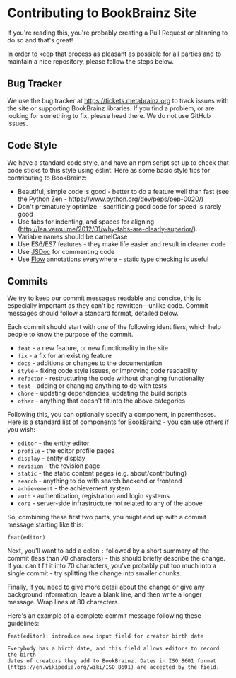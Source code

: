 # Contributing to BookBrainz Site

If you're reading this, you're probably creating a Pull Request or planning to do so and that's great!

In order to keep that process as pleasant as possible for all parties and to maintain a nice repository,
please follow the steps below.

## Bug Tracker

We use the bug tracker at https://tickets.metabrainz.org to track issues with
the site or supporting BookBrainz libraries. If you find a problem, or are
looking for something to fix, please head there. We do not use GitHub issues.

## Code Style

We have a standard code style, and have an npm script set up to check that code
sticks to this style using eslint. Here as some basic style tips for contributing
to BookBrainz:

 * Beautiful, simple code is good - better to do a feature well than fast (see the Python Zen - https://www.python.org/dev/peps/pep-0020/)
 * Don't prematurely optimize - sacrificing good code for speed is rarely good
 * Use tabs for indenting, and spaces for aligning (http://lea.verou.me/2012/01/why-tabs-are-clearly-superior/).
 * Variable names should be camelCase
 * Use ES6/ES7 features - they make life easier and result in cleaner code
 * Use [JSDoc](http://usejsdoc.org/) for commenting code
 * Use [Flow](https://flow.org/) annotations everywhere - static type checking is useful

## Commits

We try to keep our commit messages readable and concise, this is especially important as they can't be rewritten—unlike
code. Commit messages should follow a standard format, detailed below.

Each commit should start with one of the following identifiers, which help people
to know the purpose of the commit.

 * `feat` - a new feature, or new functionality in the site
 * `fix` - a fix for an existing feature
 * `docs` - additions or changes to the documentation
 * `style` - fixing code style issues, or improving code readability
 * `refactor` - restructuring the code without changing functionality
 * `test` - adding or changing anything to do with tests
 * `chore` - updating dependencies, updating the build scripts
 * `other` - anything that doesn't fit into the above categories

Following this, you can optionally specify a component, in parentheses. Here
is a standard list of components for BookBrainz - you can use others if you wish:

 * `editor` - the entity editor
 * `profile` - the editor profile pages
 * `display` - entity display
 * `revision` - the revision page
 * `static` - the static content pages (e.g. about/contributing)
 * `search` - anything to do with search backend or frontend
 * `achievement` - the achievement system
 * `auth` - authentication, registration and login systems
 * `core` - server-side infrastructure not related to any of the above

So, combining these first two parts, you might end up with a commit message starting like this:

    feat(editor)

Next, you'll want to add a colon `:` followed by a short summary of the commit (less than 70 characters) - this should briefly describe the change. If you can't fit it into 70 characters, you've probably put too much into a single commit - try splitting the change into smaller chunks.

Finally, if you need to give more detail about the change or give any background information, leave a blank line, and then write a longer message. Wrap lines at 80 characters.

Here's an example of a complete commit message following these guidelines:

    feat(editor): introduce new input field for creator birth date

    Everybody has a birth date, and this field allows editors to record the birth
    dates of creators they add to BookBrainz. Dates in ISO 8601 format
    (https://en.wikipedia.org/wiki/ISO_8601) are accepted by the field.
